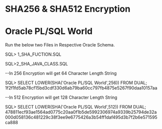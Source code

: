 # SHA256 & SHA512 Encryption
# Oracle PL/SQL World

Run the below two Files in Respective Oracle Schema.

SQL> 1_SHA_FUCTION.SQL

SQL>2_SHA_JAVA_CLASS.SQL

--In 256 Encryption will get 64 Character Length String

SQL> SELECT LOWER(SHA('Oracle PL/SQL World',256)) FROM DUAL; 1f2f1fd5ab78cf15bd3cdf330d6ab79ba60cc797fb4875e5267f90daa10157aa

--In 512 Encryption will get 128 Character Length String

SQL> SELECT LOWER(SHA('Oracle PL/SQL World',512)) FROM DUAL; 478811ecf93ae1564ad0775c20aa0f1b5de5992306974a9339b25794de32a000d058136c481229c38f3ee9e6775426a3b54ff1daf495d3b7f2b6e571595ca888
